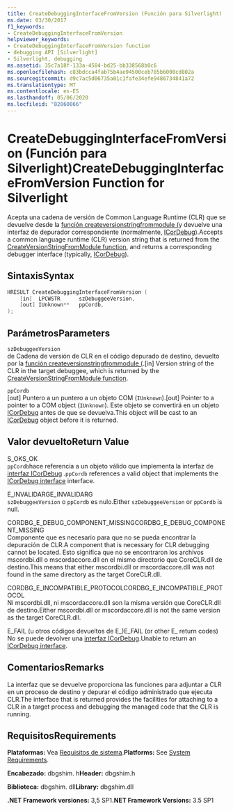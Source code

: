 ```yaml
---
title: CreateDebuggingInterfaceFromVersion (Función para Silverlight)
ms.date: 03/30/2017
f1_keywords:
- CreateDebuggingInterfaceFromVersion
helpviewer_keywords:
- CreateDebuggingInterfaceFromVersion function
- debugging API [Silverlight]
- Silverlight, debugging
ms.assetid: 35c7a18f-133a-4584-bd25-bb338568b0c6
ms.openlocfilehash: c83bdcca4fab75b4ae94500ceb785b6000cd802a
ms.sourcegitcommit: d9c7ac5d06735a01c1fafe34efe9486734841a72
ms.translationtype: MT
ms.contentlocale: es-ES
ms.lasthandoff: 05/06/2020
ms.locfileid: "82860866"
---
```

# <a name="createdebugginginterfacefromversion-function-for-silverlight"></a><span data-ttu-id="2293d-102">CreateDebuggingInterfaceFromVersion (Función para Silverlight)</span><span class="sxs-lookup"><span data-stu-id="2293d-102">CreateDebuggingInterfaceFromVersion Function for Silverlight</span></span>
<span data-ttu-id="2293d-103">Acepta una cadena de versión de Common Language Runtime (CLR) que se devuelve desde la [función createversionstringfrommodule (](createversionstringfrommodule-function.md)y devuelve una interfaz de depurador correspondiente (normalmente, [ICorDebug](icordebug-interface.md)).</span><span class="sxs-lookup"><span data-stu-id="2293d-103">Accepts a common language runtime (CLR) version string that is returned from the [CreateVersionStringFromModule function](createversionstringfrommodule-function.md), and returns a corresponding debugger interface (typically, [ICorDebug](icordebug-interface.md)).</span></span>  
  
## <a name="syntax"></a><span data-ttu-id="2293d-104">Sintaxis</span><span class="sxs-lookup"><span data-stu-id="2293d-104">Syntax</span></span>  
  
```cpp  
HRESULT CreateDebuggingInterfaceFromVersion (  
    [in]  LPCWSTR      szDebuggeeVersion,  
    [out] IUnknown**   ppCordb,  
);  
```  
  
## <a name="parameters"></a><span data-ttu-id="2293d-105">Parámetros</span><span class="sxs-lookup"><span data-stu-id="2293d-105">Parameters</span></span>  
 `szDebuggeeVersion`  
 <span data-ttu-id="2293d-106">de Cadena de versión de CLR en el código depurado de destino, devuelto por la [función createversionstringfrommodule (](createversionstringfrommodule-function.md).</span><span class="sxs-lookup"><span data-stu-id="2293d-106">[in] Version string of the CLR in the target debuggee, which is returned by the [CreateVersionStringFromModule function](createversionstringfrommodule-function.md).</span></span>  
  
 `ppCordb`  
 <span data-ttu-id="2293d-107">[out] Puntero a un puntero a un objeto COM (`IUnknown`).</span><span class="sxs-lookup"><span data-stu-id="2293d-107">[out] Pointer to a pointer to a COM object (`IUnknown`).</span></span> <span data-ttu-id="2293d-108">Este objeto se convertirá en un objeto [ICorDebug](icordebug-interface.md) antes de que se devuelva.</span><span class="sxs-lookup"><span data-stu-id="2293d-108">This object will be cast to an [ICorDebug](icordebug-interface.md) object before it is returned.</span></span>  
  
## <a name="return-value"></a><span data-ttu-id="2293d-109">Valor devuelto</span><span class="sxs-lookup"><span data-stu-id="2293d-109">Return Value</span></span>  
 <span data-ttu-id="2293d-110">S_OK</span><span class="sxs-lookup"><span data-stu-id="2293d-110">S_OK</span></span>  
 <span data-ttu-id="2293d-111">`ppCordb`hace referencia a un objeto válido que implementa la interfaz de [interfaz ICorDebug](icordebug-interface.md) .</span><span class="sxs-lookup"><span data-stu-id="2293d-111">`ppCordb` references a valid object that implements the [ICorDebug interface](icordebug-interface.md) interface.</span></span>  
  
 <span data-ttu-id="2293d-112">E_INVALIDARG</span><span class="sxs-lookup"><span data-stu-id="2293d-112">E_INVALIDARG</span></span>  
 <span data-ttu-id="2293d-113">`szDebuggeeVersion` o `ppCordb` es nulo.</span><span class="sxs-lookup"><span data-stu-id="2293d-113">Either `szDebuggeeVersion` or `ppCordb` is null.</span></span>  
  
 <span data-ttu-id="2293d-114">CORDBG_E_DEBUG_COMPONENT_MISSING</span><span class="sxs-lookup"><span data-stu-id="2293d-114">CORDBG_E_DEBUG_COMPONENT_MISSING</span></span>  
 <span data-ttu-id="2293d-115">Componente que es necesario para que no se pueda encontrar la depuración de CLR.</span><span class="sxs-lookup"><span data-stu-id="2293d-115">A component that is necessary for CLR debugging cannot be located.</span></span> <span data-ttu-id="2293d-116">Esto significa que no se encontraron los archivos mscordbi.dll o mscordaccore.dll en el mismo directorio que CoreCLR.dll de destino.</span><span class="sxs-lookup"><span data-stu-id="2293d-116">This means that either mscordbi.dll or mscordaccore.dll was not found in the same directory as the target CoreCLR.dll.</span></span>  
  
 <span data-ttu-id="2293d-117">CORDBG_E_INCOMPATIBLE_PROTOCOL</span><span class="sxs-lookup"><span data-stu-id="2293d-117">CORDBG_E_INCOMPATIBLE_PROTOCOL</span></span>  
 <span data-ttu-id="2293d-118">Ni mscordbi.dll, ni mscordaccore.dll son la misma versión que CoreCLR.dll de destino.</span><span class="sxs-lookup"><span data-stu-id="2293d-118">Either mscordbi.dll or mscordaccore.dll is not the same version as the target CoreCLR.dll.</span></span>  
  
 <span data-ttu-id="2293d-119">E_FAIL (u otros códigos devueltos de E_)</span><span class="sxs-lookup"><span data-stu-id="2293d-119">E_FAIL (or other E_ return codes)</span></span>  
 <span data-ttu-id="2293d-120">No se puede devolver una [interfaz ICorDebug](icordebug-interface.md).</span><span class="sxs-lookup"><span data-stu-id="2293d-120">Unable to return an [ICorDebug interface](icordebug-interface.md).</span></span>  
  
## <a name="remarks"></a><span data-ttu-id="2293d-121">Comentarios</span><span class="sxs-lookup"><span data-stu-id="2293d-121">Remarks</span></span>  
 <span data-ttu-id="2293d-122">La interfaz que se devuelve proporciona las funciones para adjuntar a CLR en un proceso de destino y depurar el código administrado que ejecuta CLR.</span><span class="sxs-lookup"><span data-stu-id="2293d-122">The interface that is returned provides the facilities for attaching to a CLR in a target process and debugging the managed code that the CLR is running.</span></span>  
  
## <a name="requirements"></a><span data-ttu-id="2293d-123">Requisitos</span><span class="sxs-lookup"><span data-stu-id="2293d-123">Requirements</span></span>  
 <span data-ttu-id="2293d-124">**Plataformas:** Vea [Requisitos de sistema](../../get-started/system-requirements.md).</span><span class="sxs-lookup"><span data-stu-id="2293d-124">**Platforms:** See [System Requirements](../../get-started/system-requirements.md).</span></span>  
  
 <span data-ttu-id="2293d-125">**Encabezado:** dbgshim. h</span><span class="sxs-lookup"><span data-stu-id="2293d-125">**Header:** dbgshim.h</span></span>  
  
 <span data-ttu-id="2293d-126">**Biblioteca:** dbgshim. dll</span><span class="sxs-lookup"><span data-stu-id="2293d-126">**Library:** dbgshim.dll</span></span>  
  
 <span data-ttu-id="2293d-127">**.NET Framework versiones:** 3,5 SP1</span><span class="sxs-lookup"><span data-stu-id="2293d-127">**.NET Framework Versions:** 3.5 SP1</span></span>
